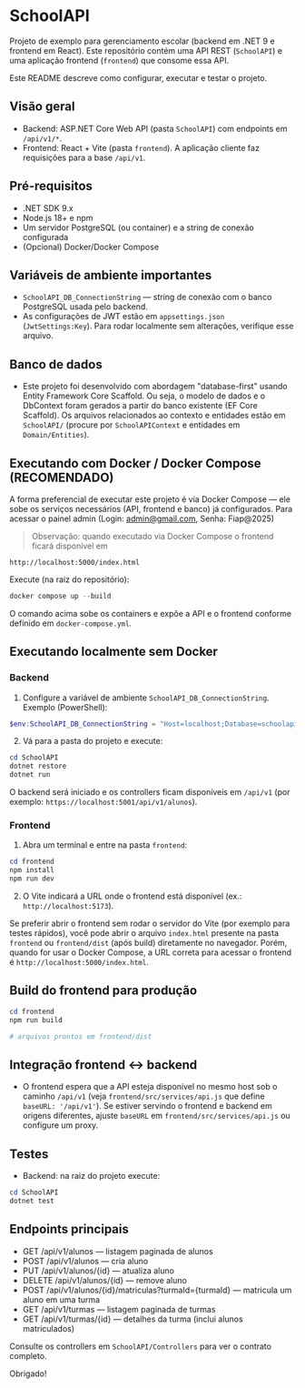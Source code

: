 # SchoolAPI

Projeto de exemplo para gerenciamento escolar (backend em .NET 9 e frontend em React). Este repositório contém uma API REST (`SchoolAPI`) e uma aplicação frontend (`frontend`) que consome essa API.

Este README descreve como configurar, executar e testar o projeto.

## Visão geral

- Backend: ASP.NET Core Web API (pasta `SchoolAPI`) com endpoints em `/api/v1/*`.
- Frontend: React + Vite (pasta `frontend`). A aplicação cliente faz requisições para a base `/api/v1`.

## Pré-requisitos

- .NET SDK 9.x
- Node.js 18+ e npm
- Um servidor PostgreSQL (ou container) e a string de conexão configurada
- (Opcional) Docker/Docker Compose

## Variáveis de ambiente importantes

- `SchoolAPI_DB_ConnectionString` — string de conexão com o banco PostgreSQL usada pelo backend.
- As configurações de JWT estão em `appsettings.json` (`JwtSettings:Key`). Para rodar localmente sem alterações, verifique esse arquivo.

## Banco de dados

- Este projeto foi desenvolvido com abordagem "database-first" usando Entity Framework Core Scaffold. Ou seja, o modelo de dados e o DbContext foram gerados a partir do banco existente (EF Core Scaffold). Os arquivos relacionados ao contexto e entidades estão em `SchoolAPI/` (procure por `SchoolAPIContext` e entidades em `Domain/Entities`).

## Executando com Docker / Docker Compose (RECOMENDADO)

A forma preferencial de executar este projeto é via Docker Compose — ele sobe os serviços necessários (API, frontend e banco) já configurados. Para acessar o painel admin (Login: admin@gmail.com, Senha: Fiap@2025)

> Observação: quando executado via Docker Compose o frontend ficará disponível em

```
http://localhost:5000/index.html
```

Execute (na raiz do repositório):

```powershell
docker compose up --build
```

O comando acima sobe os containers e expõe a API e o frontend conforme definido em `docker-compose.yml`.

## Executando localmente sem Docker

### Backend

1. Configure a variável de ambiente `SchoolAPI_DB_ConnectionString`. Exemplo (PowerShell):

```powershell
$env:SchoolAPI_DB_ConnectionString = "Host=localhost;Database=schoolapi;Username=postgres;Password=postgres"
```

2. Vá para a pasta do projeto e execute:

```powershell
cd SchoolAPI
dotnet restore
dotnet run
```

O backend será iniciado e os controllers ficam disponíveis em `/api/v1` (por exemplo: `https://localhost:5001/api/v1/alunos`).

### Frontend

1. Abra um terminal e entre na pasta `frontend`:

```powershell
cd frontend
npm install
npm run dev
```

2. O Vite indicará a URL onde o frontend está disponível (ex.: `http://localhost:5173`).

Se preferir abrir o frontend sem rodar o servidor do Vite (por exemplo para testes rápidos), você pode abrir o arquivo `index.html` presente na pasta `frontend` ou `frontend/dist` (após build) diretamente no navegador. Porém, quando for usar o Docker Compose, a URL correta para acessar o frontend é `http://localhost:5000/index.html`.

## Build do frontend para produção

```powershell
cd frontend
npm run build

# arquivos prontos em frontend/dist
```

## Integração frontend ↔ backend

- O frontend espera que a API esteja disponível no mesmo host sob o caminho `/api/v1` (veja `frontend/src/services/api.js` que define `baseURL: '/api/v1'`). Se estiver servindo o frontend e backend em origens diferentes, ajuste `baseURL` em `frontend/src/services/api.js` ou configure um proxy.

## Testes

- Backend: na raiz do projeto execute:

```powershell
cd SchoolAPI
dotnet test
```

## Endpoints principais

- GET /api/v1/alunos — listagem paginada de alunos
- POST /api/v1/alunos — cria aluno
- PUT /api/v1/alunos/{id} — atualiza aluno
- DELETE /api/v1/alunos/{id} — remove aluno
- POST /api/v1/alunos/{id}/matriculas?turmaId={turmaId} — matricula um aluno em uma turma
- GET /api/v1/turmas — listagem paginada de turmas
- GET /api/v1/turmas/{id} — detalhes da turma (inclui alunos matriculados)

Consulte os controllers em `SchoolAPI/Controllers` para ver o contrato completo.

Obrigado!
